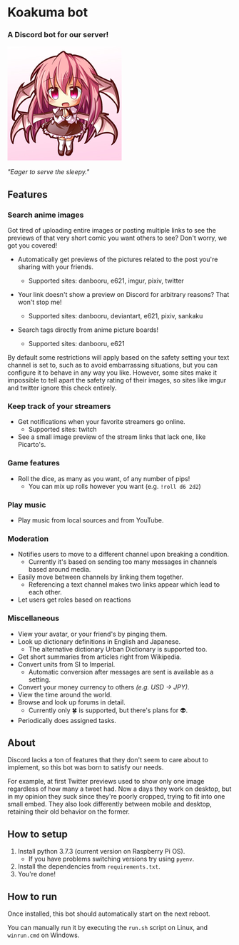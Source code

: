 # Koakuma bot

### A Discord bot for our server!

![Koakuma](koabot/assets/avatar.png)

*"Eager to serve the sleepy."*

## Features

### Search anime images
Got tired of uploading entire images or posting multiple links to see the previews of that very short comic you want others to see? Don't worry, we got you covered!

+ Automatically get previews of the pictures related to the post you're sharing with your friends.
    + Supported sites: danbooru, e621, imgur, pixiv, twitter

+ Your link doesn't show a preview on Discord for arbitrary reasons? That won't stop me!
    + Supported sites: danbooru, deviantart, e621, pixiv, sankaku

+ Search tags directly from anime picture boards!
    + Supported sites: danbooru, e621

By default some restrictions will apply based on the safety setting your text channel is set to, such as to avoid embarrassing situations, but you can configure it to behave in any way you like. However, some sites make it impossible to tell apart the safety rating of their images, so sites like imgur and twitter ignore this check entirely.

### Keep track of your streamers
+ Get notifications when your favorite streamers go online.
    + Supported sites: twitch
+ See a small image preview of the stream links that lack one, like Picarto's.

### Game features
+ Roll the dice, as many as you want, of any number of pips!
    + You can mix up rolls however you want (e.g. ``!roll d6 2d2``)

### Play music
+ Play music from local sources and from YouTube.

### Moderation
+ Notifies users to move to a different channel upon breaking a condition.
    + Currently it's based on sending too many messages in channels based around media.
+ Easily move between channels by linking them together.
    + Referencing a text channel makes two links appear which lead to each other.
+ Let users get roles based on reactions

### Miscellaneous
+ View your avatar, or your friend's by pinging them.
+ Look up dictionary definitions in English and Japanese.
    + The alternative dictionary Urban Dictionary is supported too.
+ Get short summaries from articles right from Wikipedia.
+ Convert units from SI to Imperial.
    + Automatic conversion after messages are sent is available as a setting.
+ Convert your money currency to others *(e.g. USD → JPY)*.
+ View the time around the world.
+ Browse and look up forums in detail.
    + Currently only 🍀 is supported, but there's plans for 👽.
+ Periodically does assigned tasks.


## About
Discord lacks a ton of features that they don't seem to care about to implement, so this bot was born to satisfy our needs.

For example, at first Twitter previews used to show only one image regardless of how many a tweet had. Now a days they work on desktop, but in my opinion they suck since they're poorly cropped, trying to fit into one small embed. They also look differently between mobile and desktop, retaining their old behavior on the former.


## How to setup
1. Install python 3.7.3 (current version on Raspberry Pi OS).
    + If you have problems switching versions try using ``pyenv``.
2. Install the dependencies from ``requirements.txt``.
3. You're done!

## How to run
Once installed, this bot should automatically start on the next reboot.

You can manually run it by executing the ``run.sh`` script on Linux, and ``winrun.cmd`` on Windows.
